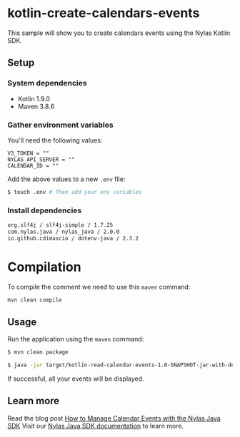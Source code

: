 # kotlin-create-calendars-events

This sample will show you to create calendars events using the Nylas Kotlin SDK.

## Setup

### System dependencies

- Kotlin 1.9.0
- Maven 3.8.6

### Gather environment variables

You'll need the following values:

```text
V3_TOKEN = ""
NYLAS_API_SERVER = ""
CALENDAR_ID = ""
```

Add the above values to a new `.env` file:

```bash
$ touch .env # Then add your env variables
```

### Install dependencies

```bash
org.slf4j / slf4j-simple / 1.7.25
com.nylas.java / nylas_java / 2.0.0
io.github.cdimascio / dotenv-java / 2.3.2
```

# Compilation

To compile the comment we need to use this `maven` command:

```bash
mvn clean compile
```

## Usage

Run the application using the `maven` command:

```bash
$ mvn clean package

$ java -jar target/kotlin-read-calendar-events-1.0-SNAPSHOT-jar-with-dependencies.jar
```

If successful, all your events will be displayed.


## Learn more

Read the blog post [How to Manage Calendar Events with the Nylas Java SDK](https://www.nylas.com/blog/how-to-manage-calendar-events-with-the-nylas-java-sdk-dev/)
Visit our [Nylas Java SDK documentation](https://developer.nylas.com/docs/developer-tools/sdk/java-sdk/) to learn more.
